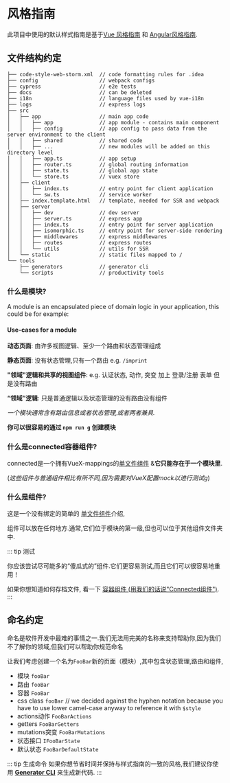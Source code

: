 # 风格指南

此项目中使用的默认样式指南是基于[Vue 风格指南](https://vuejs.org/v2/style-guide/)
和 [Angular风格指南](https://angular.io/guide/styleguide).

## 文件结构约定

```
├── code-style-web-storm.xml  // code formatting rules for .idea
├── config                    // webpack configs
├── cypress                   // e2e tests
├── docs                      // can be deleted
├── i18n                      // language files used by vue-i18n
├── logs                      // express logs
├── src
│   ├── app                   // main app code
│   │   ├── app               // app module - contains main component
│   │   ├── config            // app config to pass data from the server environment to the client
│   │   ├── shared            // shared code
│   │   ├── ...               // new modules will be added on this directory level
│   │   ├── app.ts            // app setup
│   │   ├── router.ts         // global routing information
│   │   ├── state.ts          // global app state
│   │   └── store.ts          // vuex store
│   ├── client
│   │   ├── index.ts          // entry point for client application
│   │   └── sw.ts             // service worker
│   ├── index.template.html   // template, needed for SSR and webpack
│   ├── server
│   │   ├── dev               // dev server
│   │   ├── server.ts         // express app
│   │   ├── index.ts          // entry point for server application
│   │   ├── isomorphic.ts     // entry point for server-side rendering
│   │   ├── middlewares       // express middlewares
│   │   ├── routes            // express routes
│   │   └── utils             // utils for SSR
│   └── static                // static files mapped to /
└── tools
    ├── generators            // generator cli
    └── scripts               // productivity tools
```
### 什么是模块?

A module is an encapsulated piece of domain logic in your application, this could be for example:

####  Use-cases for a module

**动态页面**: 由许多视图逻辑、至少一个路由和状态管理组成

**静态页面**: 没有状态管理,只有一个路由 e.g. `/imprint`

**"领域"逻辑和共享的视图组件**: e.g. 认证状态, 动作, 突变 加上 登录/注册 表单 但是没有路由

**“领域”逻辑**: 只是普通逻辑以及状态管理的没有路由没有组件

_一个模块通常含有路由信息或者状态管理,或者两者兼具._

**你可以很容易的通过 `npm run g` 创建模块**

### 什么是connected容器组件?

connected是一个拥有VueX-mappings的[单文件组件](https://vuejs.org/v2/guide/single-file-components.html) 
&**它只能存在于一个模块里**.

(_这些组件与普通组件相比有所不同,因为需要对VueX配置mock以进行测试g_)


### 什么是组件?

这是一个没有绑定的简单的 [单文件组件](https://vuejs.org/v2/guide/single-file-components.html)介绍,

组件可以放在任何地方.通常,它们位于模块的第一级,但也可以位于其他组件文件夹中.

::: tip 测试

你应该尝试尽可能多的“傻瓜式的”组件.它们更容易测试,而且它们可以很容易地重用！

如果你想知道如何存档文件, 看一下 [容器组件 (用我们的话说"Connected组件")](https://medium.com/@learnreact/container-components-c0e67432e005).
:::

## 命名约定

命名是软件开发中最难的事情之一.我们无法用完美的名称来支持帮助你,因为我们不了解你的领域,但我们可以帮助你规范命名

让我们考虑创建一个名为`FooBar`新的页面（模块）,其中包含状态管理,路由和组件,

- 模块 `fooBar`
- 路由 `fooBar`
- 容器 `FooBar`
- css class `fooBar` // we decided against the hyphen notation because you have to use lower camel-case anyway to reference it with `$style`
- actions动作 `FooBarActions`
- getters `FooBarGetters`
- mutations突变 `FooBarMutations`
- 状态接口 `IFooBarState`
- 默认状态 `FooBarDefaultState`

::: tip 生成命令
如果你想节省时间并保持与样式指南的一致的风格,我们建议你使用 **[Generator CLI](../guide/cli.md)** 来生成新代码.
:::
